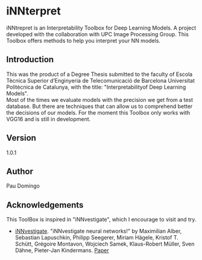 # iNNterpret
iNNtrepret is an Interpretability Toolbox for Deep Learning Models. A project developed with the collaboration with UPC Image Processing Group. This Toolbox offers methods to help you interpret your NN models.

## Introduction
This was the product of a Degree Thesis submitted to the faculty of Escola Tècnica Superior d’Enginyeria de Telecomunicació de Barcelona Universitat Politècnica de Catalunya, with the title: "Interpretabilityof Deep Learning Models".  
Most of the times we evaluate models with the precision we get from a test database. But there are techniques that can allow us to comprehend better the decisions of our models. For the moment this Toolbox only works with VGG16 and is still in development.

## Version
1.0.1

## Author
Pau Domingo

## Acknowledgements
This ToolBox is inspired in "iNNvestigate", which I encourage to visit and try.
- [iNNvestigate](https://github.com/albermax/innvestigate). "iNNvestigate neural networks!" by Maximilian Alber, Sebastian Lapuschkin, Philipp Seegerer, Miriam Hägele, Kristof T. Schütt, Grégoire Montavon, Wojciech Samek, Klaus-Robert Müller, Sven Dähne, Pieter-Jan Kindermans. [Paper](http://arxiv.org/abs/1808.04260)
